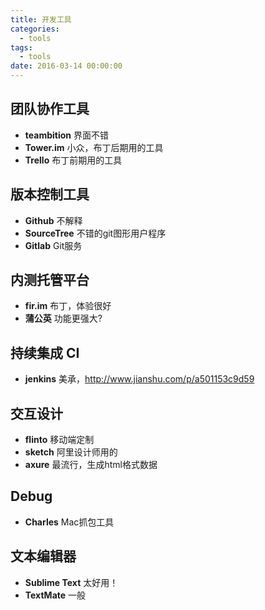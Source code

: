 ```yaml
---
title: 开发工具
categories: 
  - tools
tags:
  - tools
date: 2016-03-14 00:00:00
---
```


## 团队协作工具

*   **teambition** 	界面不错
*   **Tower.im**		小众，布丁后期用的工具
*   **Trello**		布丁前期用的工具

## 版本控制工具

*   **Github**		不解释
*   **SourceTree**	不错的git图形用户程序
*   **Gitlab**		Git服务

## 内测托管平台

*   **fir.im**		布丁，体验很好
*   **蒲公英**			功能更强大?

## 持续集成 CI

*   **jenkins**		美承，http://www.jianshu.com/p/a501153c9d59

## 交互设计

*   **flinto**		移动端定制
*   **sketch**		阿里设计师用的
*   **axure**			最流行，生成html格式数据

## Debug

*   **Charles**		Mac抓包工具

## 文本编辑器

*   **Sublime Text**	太好用！
*   **TextMate**		一般